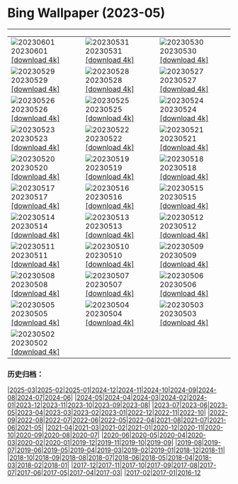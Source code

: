 # Bing Wallpaper (2023-05)
**************

<table><tr><td><img src="https://www.bing.com/th?id=OHR.ReefAwareness_IT-IT7365437503_1920x1080.jpg" alt="20230601"> 20230601 <a href="https://www.bing.com/th?id=OHR.ReefAwareness_IT-IT7365437503_UHD.jpg">[download 4k]</a></td><td><img src="https://www.bing.com/th?id=OHR.WorldOtterDay_IT-IT6594215443_1920x1080.jpg" alt="20230531"> 20230531 <a href="https://www.bing.com/th?id=OHR.WorldOtterDay_IT-IT6594215443_UHD.jpg">[download 4k]</a></td><td><img src="https://www.bing.com/th?id=OHR.HiddenBeach_IT-IT5182417860_1920x1080.jpg" alt="20230530"> 20230530 <a href="https://www.bing.com/th?id=OHR.HiddenBeach_IT-IT5182417860_UHD.jpg">[download 4k]</a></td></tr><tr><td><img src="https://www.bing.com/th?id=OHR.Antilles_IT-IT7910228854_1920x1080.jpg" alt="20230529"> 20230529 <a href="https://www.bing.com/th?id=OHR.Antilles_IT-IT7910228854_UHD.jpg">[download 4k]</a></td><td><img src="https://www.bing.com/th?id=OHR.TegallalangTerrace_IT-IT1569351575_1920x1080.jpg" alt="20230528"> 20230528 <a href="https://www.bing.com/th?id=OHR.TegallalangTerrace_IT-IT1569351575_UHD.jpg">[download 4k]</a></td><td><img src="https://www.bing.com/th?id=OHR.AloeDichotomum_IT-IT2593431941_1920x1080.jpg" alt="20230527"> 20230527 <a href="https://www.bing.com/th?id=OHR.AloeDichotomum_IT-IT2593431941_UHD.jpg">[download 4k]</a></td></tr><tr><td><img src="https://www.bing.com/th?id=OHR.ItalyCinqueTerre_IT-IT2256387382_1920x1080.jpg" alt="20230526"> 20230526 <a href="https://www.bing.com/th?id=OHR.ItalyCinqueTerre_IT-IT2256387382_UHD.jpg">[download 4k]</a></td><td><img src="https://www.bing.com/th?id=OHR.OrvietoWell_IT-IT7164285597_1920x1080.jpg" alt="20230525"> 20230525 <a href="https://www.bing.com/th?id=OHR.OrvietoWell_IT-IT7164285597_UHD.jpg">[download 4k]</a></td><td><img src="https://www.bing.com/th?id=OHR.OldFortress_IT-IT2107671514_1920x1080.jpg" alt="20230524"> 20230524 <a href="https://www.bing.com/th?id=OHR.OldFortress_IT-IT2107671514_UHD.jpg">[download 4k]</a></td></tr><tr><td><img src="https://www.bing.com/th?id=OHR.WesternBoxTurtle_IT-IT1413333123_1920x1080.jpg" alt="20230523"> 20230523 <a href="https://www.bing.com/th?id=OHR.WesternBoxTurtle_IT-IT1413333123_UHD.jpg">[download 4k]</a></td><td><img src="https://www.bing.com/th?id=OHR.BiodiverseCostaRica_IT-IT0869035242_1920x1080.jpg" alt="20230522"> 20230522 <a href="https://www.bing.com/th?id=OHR.BiodiverseCostaRica_IT-IT0869035242_UHD.jpg">[download 4k]</a></td><td><img src="https://www.bing.com/th?id=OHR.PontdArcole_IT-IT0136817375_1920x1080.jpg" alt="20230521"> 20230521 <a href="https://www.bing.com/th?id=OHR.PontdArcole_IT-IT0136817375_UHD.jpg">[download 4k]</a></td></tr><tr><td><img src="https://www.bing.com/th?id=OHR.EuropeanHoneybee_IT-IT9793007364_1920x1080.jpg" alt="20230520"> 20230520 <a href="https://www.bing.com/th?id=OHR.EuropeanHoneybee_IT-IT9793007364_UHD.jpg">[download 4k]</a></td><td><img src="https://www.bing.com/th?id=OHR.SumatranRhino_IT-IT9282232501_1920x1080.jpg" alt="20230519"> 20230519 <a href="https://www.bing.com/th?id=OHR.SumatranRhino_IT-IT9282232501_UHD.jpg">[download 4k]</a></td><td><img src="https://www.bing.com/th?id=OHR.MuseoSoumaya_IT-IT1686511851_1920x1080.jpg" alt="20230518"> 20230518 <a href="https://www.bing.com/th?id=OHR.MuseoSoumaya_IT-IT1686511851_UHD.jpg">[download 4k]</a></td></tr><tr><td><img src="https://www.bing.com/th?id=OHR.CormorantBridge_IT-IT8917929906_1920x1080.jpg" alt="20230517"> 20230517 <a href="https://www.bing.com/th?id=OHR.CormorantBridge_IT-IT8917929906_UHD.jpg">[download 4k]</a></td><td><img src="https://www.bing.com/th?id=OHR.AmericanWetlands_IT-IT8776833543_1920x1080.jpg" alt="20230516"> 20230516 <a href="https://www.bing.com/th?id=OHR.AmericanWetlands_IT-IT8776833543_UHD.jpg">[download 4k]</a></td><td><img src="https://www.bing.com/th?id=OHR.MorroJable_IT-IT8361270560_1920x1080.jpg" alt="20230515"> 20230515 <a href="https://www.bing.com/th?id=OHR.MorroJable_IT-IT8361270560_UHD.jpg">[download 4k]</a></td></tr><tr><td><img src="https://www.bing.com/th?id=OHR.OdocoileusVirginianus_IT-IT8168130990_1920x1080.jpg" alt="20230514"> 20230514 <a href="https://www.bing.com/th?id=OHR.OdocoileusVirginianus_IT-IT8168130990_UHD.jpg">[download 4k]</a></td><td><img src="https://www.bing.com/th?id=OHR.SonnyBonoPelicans_IT-IT7971350601_1920x1080.jpg" alt="20230513"> 20230513 <a href="https://www.bing.com/th?id=OHR.SonnyBonoPelicans_IT-IT7971350601_UHD.jpg">[download 4k]</a></td><td><img src="https://www.bing.com/th?id=OHR.WildLupine_IT-IT7783064723_1920x1080.jpg" alt="20230512"> 20230512 <a href="https://www.bing.com/th?id=OHR.WildLupine_IT-IT7783064723_UHD.jpg">[download 4k]</a></td></tr><tr><td><img src="https://www.bing.com/th?id=OHR.Bevagna_IT-IT7498659443_1920x1080.jpg" alt="20230511"> 20230511 <a href="https://www.bing.com/th?id=OHR.Bevagna_IT-IT7498659443_UHD.jpg">[download 4k]</a></td><td><img src="https://www.bing.com/th?id=OHR.CordouanLighthouse_IT-IT6579555278_1920x1080.jpg" alt="20230510"> 20230510 <a href="https://www.bing.com/th?id=OHR.CordouanLighthouse_IT-IT6579555278_UHD.jpg">[download 4k]</a></td><td><img src="https://www.bing.com/th?id=OHR.Pompei_IT-IT4615926702_1920x1080.jpg" alt="20230509"> 20230509 <a href="https://www.bing.com/th?id=OHR.Pompei_IT-IT4615926702_UHD.jpg">[download 4k]</a></td></tr><tr><td><img src="https://www.bing.com/th?id=OHR.TheChaps_IT-IT7027496709_1920x1080.jpg" alt="20230508"> 20230508 <a href="https://www.bing.com/th?id=OHR.TheChaps_IT-IT7027496709_UHD.jpg">[download 4k]</a></td><td><img src="https://www.bing.com/th?id=OHR.SealLaughing_IT-IT6694983805_1920x1080.jpg" alt="20230507"> 20230507 <a href="https://www.bing.com/th?id=OHR.SealLaughing_IT-IT6694983805_UHD.jpg">[download 4k]</a></td><td><img src="https://www.bing.com/th?id=OHR.HwangmaesanAzaleas_IT-IT3245665910_1920x1080.jpg" alt="20230506"> 20230506 <a href="https://www.bing.com/th?id=OHR.HwangmaesanAzaleas_IT-IT3245665910_UHD.jpg">[download 4k]</a></td></tr><tr><td><img src="https://www.bing.com/th?id=OHR.Popocatepetl_IT-IT2263518716_1920x1080.jpg" alt="20230505"> 20230505 <a href="https://www.bing.com/th?id=OHR.Popocatepetl_IT-IT2263518716_UHD.jpg">[download 4k]</a></td><td><img src="https://www.bing.com/th?id=OHR.RebelBase_IT-IT4204234662_1920x1080.jpg" alt="20230504"> 20230504 <a href="https://www.bing.com/th?id=OHR.RebelBase_IT-IT4204234662_UHD.jpg">[download 4k]</a></td><td><img src="https://www.bing.com/th?id=OHR.ThreeWildebeest_IT-IT3805881299_1920x1080.jpg" alt="20230503"> 20230503 <a href="https://www.bing.com/th?id=OHR.ThreeWildebeest_IT-IT3805881299_UHD.jpg">[download 4k]</a></td></tr><tr><td><img src="https://www.bing.com/th?id=OHR.KlostersSerneus_IT-IT3251495028_1920x1080.jpg" alt="20230502"> 20230502 <a href="https://www.bing.com/th?id=OHR.KlostersSerneus_IT-IT3251495028_UHD.jpg">[download 4k]</a></td><td></td><td></td></tr></table>

### 历史归档：

|[2025-03](/../2025-03/2025-03.md)|[2025-02](/../2025-02/2025-02.md)|[2025-01](/../2025-01/2025-01.md)|[2024-12](/../2024-12/2024-12.md)|[2024-11](/../2024-11/2024-11.md)|[2024-10](/../2024-10/2024-10.md)|[2024-09](/../2024-09/2024-09.md)|[2024-08](/../2024-08/2024-08.md)|[2024-07](/../2024-07/2024-07.md)|[2024-06](/../2024-06/2024-06.md)|
|[2024-05](/../2024-05/2024-05.md)|[2024-04](/../2024-04/2024-04.md)|[2024-03](/../2024-03/2024-03.md)|[2024-02](/../2024-02/2024-02.md)|[2024-01](/../2024-01/2024-01.md)|[2023-12](/../2023-12/2023-12.md)|[2023-11](/../2023-11/2023-11.md)|[2023-10](/../2023-10/2023-10.md)|[2023-09](/../2023-09/2023-09.md)|[2023-08](/../2023-08/2023-08.md)|
|[2023-07](/../2023-07/2023-07.md)|[2023-06](/../2023-06/2023-06.md)|[2023-05](/2023-05.md)|[2023-04](/../2023-04/2023-04.md)|[2023-03](/../2023-03/2023-03.md)|[2023-02](/../2023-02/2023-02.md)|[2023-01](/../2023-01/2023-01.md)|[2022-12](/../2022-12/2022-12.md)|[2022-11](/../2022-11/2022-11.md)|[2022-10](/../2022-10/2022-10.md)|
|[2022-09](/../2022-09/2022-09.md)|[2022-08](/../2022-08/2022-08.md)|[2022-07](/../2022-07/2022-07.md)|[2022-06](/../2022-06/2022-06.md)|[2022-05](/../2022-05/2022-05.md)|[2022-04](/../2022-04/2022-04.md)|[2021-08](/../2021-08/2021-08.md)|[2021-07](/../2021-07/2021-07.md)|[2021-06](/../2021-06/2021-06.md)|[2021-05](/../2021-05/2021-05.md)|
|[2021-04](/../2021-04/2021-04.md)|[2021-03](/../2021-03/2021-03.md)|[2021-02](/../2021-02/2021-02.md)|[2021-01](/../2021-01/2021-01.md)|[2020-12](/../2020-12/2020-12.md)|[2020-11](/../2020-11/2020-11.md)|[2020-10](/../2020-10/2020-10.md)|[2020-09](/../2020-09/2020-09.md)|[2020-08](/../2020-08/2020-08.md)|[2020-07](/../2020-07/2020-07.md)|
|[2020-06](/../2020-06/2020-06.md)|[2020-05](/../2020-05/2020-05.md)|[2020-04](/../2020-04/2020-04.md)|[2020-03](/../2020-03/2020-03.md)|[2020-02](/../2020-02/2020-02.md)|[2020-01](/../2020-01/2020-01.md)|[2019-12](/../2019-12/2019-12.md)|[2019-11](/../2019-11/2019-11.md)|[2019-10](/../2019-10/2019-10.md)|[2019-09](/../2019-09/2019-09.md)|
|[2019-08](/../2019-08/2019-08.md)|[2019-07](/../2019-07/2019-07.md)|[2019-06](/../2019-06/2019-06.md)|[2019-05](/../2019-05/2019-05.md)|[2019-04](/../2019-04/2019-04.md)|[2019-03](/../2019-03/2019-03.md)|[2019-02](/../2019-02/2019-02.md)|[2019-01](/../2019-01/2019-01.md)|[2018-12](/../2018-12/2018-12.md)|[2018-11](/../2018-11/2018-11.md)|
|[2018-10](/../2018-10/2018-10.md)|[2018-09](/../2018-09/2018-09.md)|[2018-08](/../2018-08/2018-08.md)|[2018-07](/../2018-07/2018-07.md)|[2018-06](/../2018-06/2018-06.md)|[2018-05](/../2018-05/2018-05.md)|[2018-04](/../2018-04/2018-04.md)|[2018-03](/../2018-03/2018-03.md)|[2018-02](/../2018-02/2018-02.md)|[2018-01](/../2018-01/2018-01.md)|
|[2017-12](/../2017-12/2017-12.md)|[2017-11](/../2017-11/2017-11.md)|[2017-10](/../2017-10/2017-10.md)|[2017-09](/../2017-09/2017-09.md)|[2017-08](/../2017-08/2017-08.md)|[2017-07](/../2017-07/2017-07.md)|[2017-06](/../2017-06/2017-06.md)|[2017-05](/../2017-05/2017-05.md)|[2017-04](/../2017-04/2017-04.md)|[2017-03](/../2017-03/2017-03.md)|
|[2017-02](/../2017-02/2017-02.md)|[2017-01](/../2017-01/2017-01.md)|[2016-12](/../2016-12/2016-12.md)